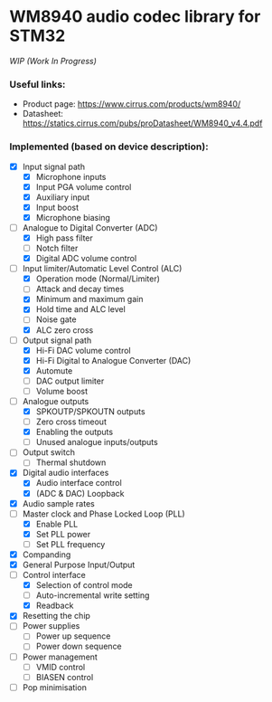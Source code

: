 WM8940 audio codec library for STM32
======================================

_WIP (Work In Progress)_

### Useful links:
- Product page: https://www.cirrus.com/products/wm8940/
- Datasheet: https://statics.cirrus.com/pubs/proDatasheet/WM8940_v4.4.pdf

### Implemented (based on device description):
- [X] Input signal path
    - [X] Microphone inputs
    - [X] Input PGA volume control
    - [X] Auxiliary input
    - [X] Input boost
    - [X] Microphone biasing
- [ ] Analogue to Digital Converter (ADC)
    - [X] High pass filter
    - [ ] Notch filter
    - [X] Digital ADC volume control
- [ ] Input limiter/Automatic Level Control (ALC)
    - [X] Operation mode (Normal/Limiter)
    - [ ] Attack and decay times
    - [X] Minimum and maximum gain
    - [X] Hold time and ALC level
    - [ ] Noise gate
    - [X] ALC zero cross
- [ ] Output signal path
    - [X] Hi-Fi DAC volume control
    - [X] Hi-Fi Digital to Analogue Converter (DAC)
    - [X] Automute
    - [ ] DAC output limiter
    - [ ] Volume boost
- [ ] Analogue outputs
    - [X] SPKOUTP/SPKOUTN outputs
    - [ ] Zero cross timeout
    - [X] Enabling the outputs
    - [ ] Unused analogue inputs/outputs
- [ ] Output switch
    - [ ] Thermal shutdown
- [X] Digital audio interfaces
    - [X] Audio interface control
    - [X] (ADC & DAC) Loopback
- [X] Audio sample rates
- [ ] Master clock and Phase Locked Loop (PLL)
    - [X] Enable PLL
    - [X] Set PLL power
    - [ ] Set PLL frequency
- [X] Companding
- [X] General Purpose Input/Output
- [ ] Control interface
    - [X] Selection of control mode
    - [ ] Auto-incremental write setting
    - [X] Readback
- [X] Resetting the chip
- [ ] Power supplies
    - [ ] Power up sequence
    - [ ] Power down sequence
- [ ] Power management
    - [ ] VMID control
    - [ ] BIASEN control
- [ ] Pop minimisation
